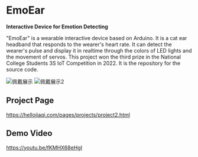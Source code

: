 # EmoEar
**Interactive Device for Emotion Detecting**

"EmoEar" is a wearable interactive device based on Arduino. It is a cat ear headband that responds to the wearer's heart rate. It can detect the wearer's pulse and display it in realtime through the colors of LED lights and the movement of servos. This project won the third prize in the National College Students 3S IoT Competition in 2022. It is the repository for the source code.

![佩戴展示](https://github.com/marycheung021213/EmoEar/assets/106864918/8edec363-1b40-491d-8aa6-61efc336f737)
![佩戴展示2](https://github.com/marycheung021213/EmoEar/assets/106864918/26abffc4-4656-4b0f-b9a0-1b94abe3991b)


## Project Page
https://hellojiaqi.com/pages/projects/project2.html

## Demo Video
https://youtu.be/fKMHX68eHgI
